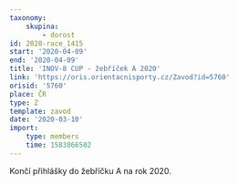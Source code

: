 ```yaml
---
taxonomy:
    skupina:
        - dorost
id: 2020-race_1415
start: '2020-04-09'
end: '2020-04-09'
title: 'INOV-8 CUP - žebříček A 2020'
link: 'https://oris.orientacnisporty.cz/Zavod?id=5760'
orisid: '5760'
place: ČR
type: Z
template: zavod
date: '2020-03-10'
import:
    type: members
    time: 1583866502
---
```

Končí přihlášky do žebříčku A na rok 2020.